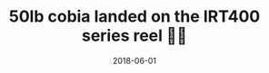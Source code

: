 ---
title: 50lb cobia landed on the IRT400 series reel 💪🏻
date: 2018-06-01
description: 50lb cobia landed on the IRT400 series reel 💪🏻
thumb: /assets/images/photo-gallery/ross-cobia-catch.jpeg
image: /assets/images/photo-gallery/ross-cobia-catch.jpeg
angler-name: Ross Scroble

reel-type: spinning
reel-series: 400 

# location: Someplace, United States
# fish: Some Big Fish
# fish-length: 49 in.
# fish-weight: 78 lbs.
---